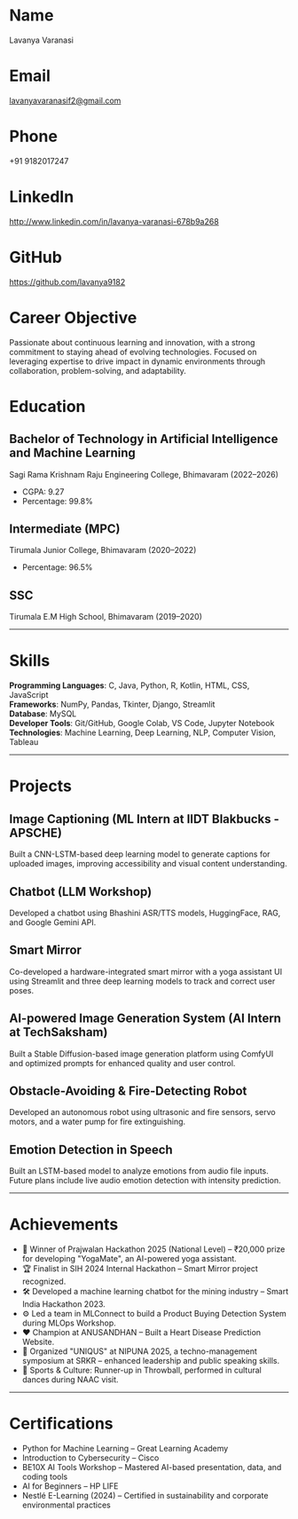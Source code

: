 # Name
Lavanya Varanasi

# Email
lavanyavaranasif2@gmail.com

# Phone
+91 9182017247

# LinkedIn
http://www.linkedin.com/in/lavanya-varanasi-678b9a268

# GitHub
https://github.com/lavanya9182

# Career Objective
Passionate about continuous learning and innovation, with a strong commitment to staying ahead of evolving technologies. Focused on leveraging expertise to drive impact in dynamic environments through collaboration, problem-solving, and adaptability.

# Education

## Bachelor of Technology in Artificial Intelligence and Machine Learning  
Sagi Rama Krishnam Raju Engineering College, Bhimavaram (2022–2026)  
- CGPA: 9.27  
- Percentage: 99.8%

## Intermediate (MPC)  
Tirumala Junior College, Bhimavaram (2020–2022)  
- Percentage: 96.5%

## SSC  
Tirumala E.M High School, Bhimavaram (2019–2020)

---

# Skills

**Programming Languages**: C, Java, Python, R, Kotlin, HTML, CSS, JavaScript  
**Frameworks**: NumPy, Pandas, Tkinter, Django, Streamlit  
**Database**: MySQL  
**Developer Tools**: Git/GitHub, Google Colab, VS Code, Jupyter Notebook  
**Technologies**: Machine Learning, Deep Learning, NLP, Computer Vision, Tableau

---

# Projects

## Image Captioning (ML Intern at IIDT Blakbucks - APSCHE)  
Built a CNN-LSTM-based deep learning model to generate captions for uploaded images, improving accessibility and visual content understanding.

## Chatbot (LLM Workshop)  
Developed a chatbot using Bhashini ASR/TTS models, HuggingFace, RAG, and Google Gemini API.

## Smart Mirror  
Co-developed a hardware-integrated smart mirror with a yoga assistant UI using Streamlit and three deep learning models to track and correct user poses.

## AI-powered Image Generation System (AI Intern at TechSaksham)  
Built a Stable Diffusion-based image generation platform using ComfyUI and optimized prompts for enhanced quality and user control.

## Obstacle-Avoiding & Fire-Detecting Robot  
Developed an autonomous robot using ultrasonic and fire sensors, servo motors, and a water pump for fire extinguishing.

## Emotion Detection in Speech  
Built an LSTM-based model to analyze emotions from audio file inputs. Future plans include live audio emotion detection with intensity prediction.

---

# Achievements

- 🥇 Winner of Prajwalan Hackathon 2025 (National Level) – ₹20,000 prize for developing "YogaMate", an AI-powered yoga assistant.
- 🏆 Finalist in SIH 2024 Internal Hackathon – Smart Mirror project recognized.
- 🛠️ Developed a machine learning chatbot for the mining industry – Smart India Hackathon 2023.
- ⚙️ Led a team in MLConnect to build a Product Buying Detection System during MLOps Workshop.
- ❤️ Champion at ANUSANDHAN – Built a Heart Disease Prediction Website.
- 🎤 Organized "UNIQUS" at NIPUNA 2025, a techno-management symposium at SRKR – enhanced leadership and public speaking skills.
- 🏐 Sports & Culture: Runner-up in Throwball, performed in cultural dances during NAAC visit.

---

# Certifications

- Python for Machine Learning – Great Learning Academy  
- Introduction to Cybersecurity – Cisco  
- BE10X AI Tools Workshop – Mastered AI-based presentation, data, and coding tools  
- AI for Beginners – HP LIFE  
- Nestlé E-Learning (2024) – Certified in sustainability and corporate environmental practices

